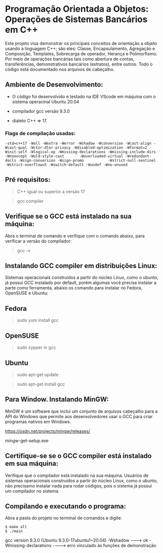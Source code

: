 # Programação Orientada a Objetos: Operações de Sistemas Bancários em C++

Este projeto visa demonstrar os principais conceitos de orientação a objeto usando a linguagem C++; são eles: Classe, Encapsulamento, Agregação e Composição, Templates, Sobrecarga de operador, Herança e Polimorfismo. Por meio  de operações bancárias tais como abertura de contas, transferências, demonstrativos bancários (extratos), entre outros. Todo o código está documentado nos arquivos de cabeçalho. 

## Ambiente de Desenvolvimento:

- O código foi desenvolvido e testado na IDE VScode em máquina com o sistema operacinal Ubuntu 20.04

- compilador gcc versão 9.3.0 

- dialeto C++ => 17.

### Flags de compilação usadas:

    -std=c++17 -Wall -Wextra -Werror -Wshadow -Wconversion -Wcast-align -Wcast-qual -Wctor-dtor-privacy -Wdisabled-optimization -Wformat=2 -Winit-self -Wlogical-op -Wmissing-declarations -Wmissing-include-dirs -Wnoexcept -Wold-style-cast       -Woverloaded-virtual -Wredundant-decls -Wsign-conversion -Wsign-promo           -Wstrict-null-sentinel -Wstrict-overflow=5 -Wswitch-default -Wundef -Wno-unused

## Pré requisitos:
> C++ igual ou superior a versão 17

> gcc compiler

## Verifique se o GCC está instalado na sua máquina:
Abra o terminal de comando e verifique com o comando abaixo, para verificar a versão do compilador:
    
>gcc -v


## Instalando GCC compiler em distribuições Linux:
 Sistemas operacionais construídos a partir do núcleo Linux, como o ubunto, já possui GCC instalado por default, porém algumas você precisa instalar a parte como ferramenta, abaixo os comando para instalar no Fedora, OpenSUSE e Ubuntu: 

## Fedora

> sudo yum install gcc

## OpenSUSE

> sudo zypper in gcc

## Ubuntu

> sudo apt-get update

> sudo apt-get install gcc

## Para Window. Instalando MinGW:

MinGW é um software que inclui um conjunto de arquivos cabeçalho para a API do Windows que permite aos desenvolvedores usar o GCC para criar programas nativos em Windows.

https://osdn.net/projects/mingw/releases/

mingw-get-setup.exe


## Certifique-se se o GCC compiler está instalado em sua máquina:







Verifique que o compilador está instalado na sua máquina.
Usuários de sistemas operacionais construídos a partir do núcleo Linux, como o ubunto, não precisamo instalar nada para rodar códigos, pois o sistema já possui um compilador no sistema.

## Compilando e executando o programa:
Abra a pasta do projeto no terminal de comandos e digite:

    $ make all
    $ ./main




gcc version 9.3.0 (Ubuntu 9.3.0-17ubuntu1~20.04) 
-Wshadow ---> ok
-Wmissing-declarations ----> erro vinculado às funções de demonstração